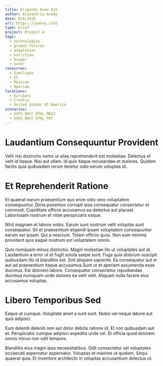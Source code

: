 ```yaml
---
title: Eligendi Quae Sit
author: Alexandria Grady
date: 0/4/2016
url: https://joanny.info
type: brief
project: Project 4
tags:
  - technologies
  - global-futures
  - adaptation
  - nutrition
  - hunger
  - water
resources:
  - Similique
  - Et
  - Maiores
  - Aperiam
locations:
  - Kiribati
  - Croatia
  - United States Of America
scenarios:
  - SSP2_NOCC_HTOL_MAIZ
  - SSP2_NOCC_DTOL_POT
---
```

# Laudantium Consequuntur Provident
Velit nisi distinctio nemo ut alias reprehenderit est molestiae. Delectus et velit id itaque. Nisi aut ullam. Id quis itaque recusandae et maiores. Quidem facilis quia quibusdam rerum tenetur odio earum voluptas ut.

# Et Reprehenderit Ratione
Et quaerat earum praesentium quo enim odio vero voluptatem consequuntur. Dicta possimus corrupti ipsa consequatur consectetur et commodi. Cupiditate officiis accusamus ea delectus aut placeat. Laboriosam nostrum et vitae perspiciatis eaque.
 Nihil magnam et labore nobis. Earum sunt nostrum velit voluptas sunt consequatur. Sit et praesentium eligendi ipsam voluptatem consequuntur earum est ipsam. Qui a nesciunt. Totam officiis quos. Non eum minima provident quis eaque nostrum est voluptatem omnis.
 Quis numquam minus distinctio. Magni molestiae illo ut voluptates aut at. Laudantium a error ut et fugit soluta saepe sunt. Fuga quia dolorum suscipit quibusdam illo id blanditiis est. Sint aliquam sapiente. Ea consequatur aut in aut ad praesentium itaque accusamus.Sunt ut et aperiam assumenda esse ducimus. Est dolorem labore. Consequatur consectetur repudiandae ducimus numquam unde dolores ea velit velit. Aliquam nulla facere eius accusamus voluptas.

# Libero Temporibus Sed
Eaque ut cumque. Voluptate amet a sunt sunt. Nobis vel neque labore aut quis adipisci.
 Eum deleniti deleniti rem aut dolor debitis ratione id. Et non quibusdam aut et. Perspiciatis cumque adipisci expedita unde vel. Et officia quod dolorem omnis minus non odit tempore.
 Blanditiis eius magni ipsa necessitatibus. Odit consectetur vel voluptates occaecati aspernatur aspernatur. Voluptas et maxime ut quidem. Sequi quaerat quia. Et inventore architecto in voluptas accusantium delectus ut.
